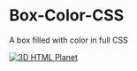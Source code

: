 # Box-Color-CSS
A box filled with color in full CSS

<a href="https://maxime-guinard.com/" target="_blank" rel="noreferrer"> <img src="https://cdn.discordapp.com/attachments/908045449682903061/938453703881551982/e35180346e11c828a5e5c8558294b12a_AdobeCreativeCloudExpress.gif" alt="3D HTML Planet"/> </a>
